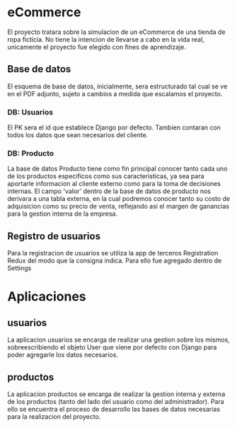 # eCommerce

El proyecto tratara sobre la simulacion de un eCommerce de una tienda de ropa ficticia. No tiene la intencion de llevarse a cabo en la vida real, unicamente
el proyecto fue elegido con fines de aprendizaje.

## Base de datos

El esquema de base de datos, inicialmente, sera estructurado tal cual se ve en el PDF adjunto, sujeto a cambios a medida que escalamos el proyecto.

### DB: Usuarios

El PK sera el id que establece Django por defecto.
Tambien contaran con todos los datos que sean necesarios del cliente.

### DB: Producto

La base de datos Producto tiene como fin principal conocer tanto cada uno de los productos especificos como sus caracteristicas, ya sea para aportarle
informacion al cliente externo como para la toma de decisiones internas.
El campo 'valor' dentro de la base de datos de producto nos derivara a una tabla externa, en la cual podremos conocer tanto su costo de adquisicion como su
precio de venta, reflejando asi el margen de ganancias para la gestion interna de la empresa.

## Registro de usuarios

Para la registracion de usuarios se utiliza la app de terceros Registration Redux del modo que la consigna indica. Para ello fue agregado dentro de Settings

# Aplicaciones

## usuarios

La aplicacion usuarios se encarga de realizar una gestion sobre los mismos, sobreescribiendo el objeto User que viene por defecto con Django para poder
agregarle los datos necesarios.

## productos

La aplicacion productos se encarga de realizar la gestion interna y externa de los productos (tanto del lado del usuario como del administrador). Para ello
se encuentra el proceso de desarrollo las bases de datos necesarias para la realizacion del proyecto.